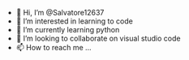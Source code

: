 - 👋 Hi, I’m @Salvatore12637
- 👀 I’m interested in learning to code
- 🌱 I’m currently learning python
- 💞️ I’m looking to collaborate on visual studio code
- 📫 How to reach me ...

<!---
Salvatore12637/Salvatore12637 is a ✨ special ✨ repository because its `README.md` (this file) appears on your GitHub profile.
You can click the Preview link to take a look at your changes.
--->
